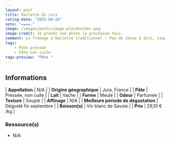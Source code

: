 ```yaml
---
layout: post
title: Raclette du Jura
rating-date: "2025-09-26"
note: "★★★★☆"
image: /images/posts/image-placeholder.png
image-credit: Je prends une photo la prochaine fois.
comment: Le fromage à Raclette traditionnel ! Peu de chose à dire, simplement j'adore et j'ai une préférence pour le fromage à raclette fumé.
tags:
    - Pâte pressée
    - Pâte non cuite
tags-preview: "Pâte "
---
```


## Informations

| **Appellation** | N/A |
| **Origine géographique** | Jura, France |
| **Pâte** | Pressée, non cuite |
| **Lait** | Vache |
| **Forme** | Meule |
| **Odeur** | Parfumée |
| **Texture** | Souple |
| **Affinage** | N/A |
| **Meilleure période de dégustation** | Dégusté fin septembre |
| **Boisson(s)** | Vin blanc de Savoie |
| **Prix** | 29,10 € /kg |

### Ressource(s)
* N/A